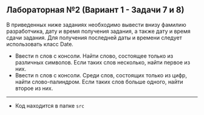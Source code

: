 ## Лабораторная №2 (Вариант 1 - Задачи 7 и 8)

В приведенных ниже заданиях необходимо вывести внизу фамилию разработчика, дату и время получения задания, а также дату и время сдачи задания. Для получения последней даты и времени следует использовать класс Date. 
- Ввести n слов с консоли. Найти слово, состоящее только из различных символов. Если таких слов несколько, найти первое из них.
- Ввести n слов с консоли. Среди слов, состоящих только из цифр, найти слово-палиндром. Если таких слов больше одного, найти второе из них. 

---

- Код находится в папке `src`

